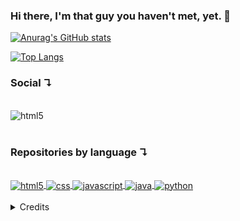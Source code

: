 ### Hi there, I'm that guy you haven't met, yet. 👋

[![Anurag's GitHub stats](https://github-readme-stats.vercel.app/api?username=playreset&show_icons=true&theme=github_dark&title_color=fe428e&icon_color=f8d847&locale=en&hide_border=true&count_private=true&include_all_commits=true&hide=issues)](https://github.com/playreset)

[![Top Langs](https://github-readme-stats.vercel.app/api/top-langs/?username=playreset&theme=github_dark&langs_count=10&locale=en&hide_border=true&layout=compact&title_color=fe428e)](https://github.com/playreset)

### Social  ↴
<div><br/>
    <img align="center" alt ="html5" src ="https://img.shields.io/badge/LinkedIn-0077B5?style=flat&logo=linkedin&logoColor=white" />
</div><br/>

### Repositories by language  ↴
<div><br/>
    <a href="https://github.com/PlayReset?tab=repositories&q=&type=public&language=html&sort=">
        <img align="center" alt ="html5" src ="https://img.shields.io/badge/HTML5-E34F26?style=flat&logo=html5&logoColor=white" />
    </a>
    <a href="https://github.com/PlayReset?tab=repositories&q=&type=public&language=html&sort=">
        <img align="center" alt ="css" src ="https://img.shields.io/badge/CSS3-1572B6?style=flat&logo=css3&logoColor=white" />
    </a>
    <a href="https://github.com/PlayReset?tab=repositories&q=&type=public&language=javascript&sort=">
        <img align="center" alt ="javascript" src ="https://img.shields.io/badge/JavaScript-F7DF1E?style=flat&logo=javascript&logoColor=black" />
    </a>
    <a href="https://github.com/PlayReset?tab=repositories&q=&type=public&language=java&sort=">
        <img align="center" alt ="java" src ="https://img.shields.io/badge/Java-ED8B00?style=flat&logo=java&logoColor=white" />
    </a>
    <a href="https://github.com/PlayReset?tab=repositories&q=&type=public&language=python&sort=">
        <img align="center" alt="python" src="https://img.shields.io/badge/Python-14354C?style=flat&logo=python&logoColor=white" />
    </a>
</div><br/>
<details>
  <summary>Credits</summary><br/>

[![anuraghazra](https://badgen.net/badge/icon/anuraghazra/anuraghazra?icon=github&label)](https://github.com/anuraghazra/github-readme-stats)
</details>
